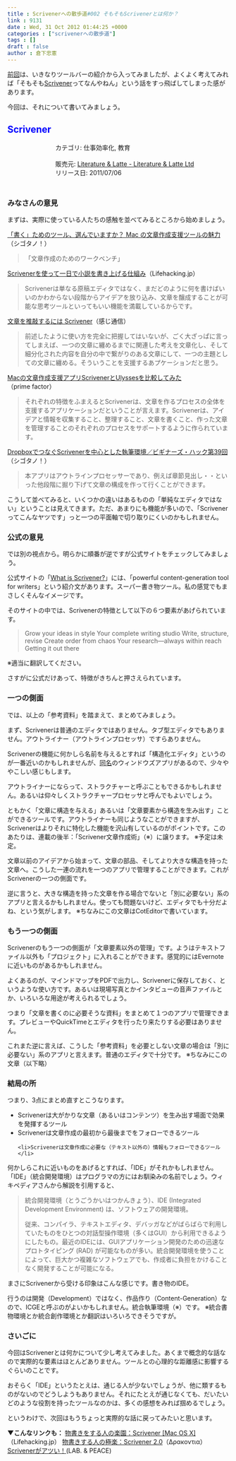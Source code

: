 ```yaml
---
title : Scrivenerへの散歩道#002 そもそもScrivenerとは何か？
link : 9131
date : Wed, 31 Oct 2012 01:44:25 +0000
categories : ["scrivenerへの散歩道"]
tags : []
draft : false
author : 倉下忠憲
---
```


<a href="https://rashita.net/blog/?p=9090">前回</a>は、いきなりツールバーの紹介から入ってみましたが、よくよく考えてみれば「そもそも<a href="http://www.literatureandlatte.com/scrivener.php">Scrivener</a>ってなんやねん」という話をすっ飛ばしてしまった感があります。

今回は、それについて書いてみましょう。

<h2><span style="color: rgb(0, 0, 255);">Scrivener</span></h2><div style="margin: 0;float: left;"><div style="margin-left: 109px;"><a href="https://itunes.apple.com/jp/app/scrivener/id418889511?mt=12&uo=4&at=11l4y8" target="itunes_store" rel="nofollow" style="text-decoration: none;"><img src="http://a375.phobos.apple.com/us/r1000/068/Purple/v4/7f/c7/66/7fc7663d-0b33-0fcb-7924-d384ce39b2a5/Scrivener.100x100-75.png" style="margin-left: -109px; float: left; width: 100px; height: 100px;"><img src="http://r.mzstatic.com/htmlResources/2338/images/mask100.png" style="margin-left: -109px; float: left; width: 100px; height: 100px;" /></a></div></div> カテゴリ: 仕事効率化, 教育<br><br> 販売元: <a href="https://itunes.apple.com/jp/app/scrivener/id418889511?mt=12&uo=4&at=11l4y8" target="itunes_store" rel="nofollow">Literature & Latte - Literature & Latte Ltd</a><br> リリース日: 2011/07/06<br style="clear: both;">

<h3>みなさんの意見</h3>
まずは、実際に使っている人たちの感触を並べてみるところから始めましょう。

<a href="http://cyblog.jp/modules/weblogs/1486">「書く」ためのツール、選んでいますか？ Mac の文章作成支援ツールの魅力</a>（シゴタノ！）

<blockquote>
「文章作成のためのワークベンチ」
</blockquote>

<a href="http://lifehacking.jp/2012/08/novel-in-a-day-with-scrivener/">Scrivenerを使って一日で小説を書き上げる仕組み</a>（Lifehacking.jp）

<blockquote>
Scrivenerは単なる原稿エディタではなく、まだどのように何を書けばいいのかわからない段階からアイデアを放り込み、文章を醸成することが可能な思考ツールといってもいい機能を満載しているからです。
</blockquote>

<a href="http://www.sumainobaiten.com/blog/zakki/archives/2010/02/_scrivener.html">文章を推敲するには Scrivener</a>（感じ通信）

<blockquote>
前述したように使い方を完全に把握してはいないが、ごく大ざっぱに言ってしまえば、一つの文章に纏めるまでに関連した考えを文章化し、そして細分化された内容を自分の中で繋がりのある文章にして、一つの主題としての文章に纏める。そういうことを支援するあプケーションだと思う。
</blockquote>

<a href="http://succi.jp/blog/?p=353">Macの文章作成支援アプリScrivenerとUlyssesを比較してみた</a>（prime factor）

<blockquote>
それぞれの特徴をふまえるとScrivenerは、文章を作るプロセスの全体を支援するアプリケーションだということが言えます。Scrivenerは、アイデアと情報を収集すること、整理すること、文章を書くこと、作った文章を管理することのそれぞれのプロセスをサポートするように作られています。
</blockquote>

<a href="http://cyblog.jp/modules/weblogs/6344">DropboxでつなぐScrivenerを中心とした執筆環境／ビギナーズ・ハック第39回</a>（シゴタノ！）

<blockquote>
本アプリはアウトラインプロセッサーであり、例えば章節見出し・・といった他段階に掘り下げて文章の構成を作って行くことができます。
</blockquote>

こうして並べてみると、いくつかの違いはあるものの「単純なエディタではない」ということは見えてきます。ただ、あまりにも機能が多いので、「Scrivenerってこんなヤツです」っと一つの平面軸で切り取りにくいのかもしれません。

<h3>公式の意見</h3>
では別の視点から。明らかに順番が逆ですが公式サイトをチェックしてみましょう。

公式サイトの「<a href="http://www.literatureandlatte.com/scrivener.php">What is Scrivener?</a>」には、「powerful content-generation tool for writers」という紹介文があります。スーパー書き物ツール。私の感覚でもまさしくそんなイメージです。

そのサイトの中では、Scrivenerの特徴として以下の６つ要素があげられています。

<blockquote>
Grow your ideas in style
Your complete writing studio
Write, structure, revise
Create order from chaos
Your research—always within reach
Getting it out there
</blockquote>
※適当に翻訳してください。

さすがに公式だけあって、特徴がきちんと押さえられています。

<h3>一つの側面</h3>
では、以上の「参考資料」を踏まえて、まとめてみましょう。

まず、Scrivenerは普通のエディタではありません。タブ型エディタでもありません。アウトライナー（アウトラインプロセッサ）ですらありません。

Scrivenerの機能に何かしら名前を与えるとすれば「構造化エディタ」というのが一番近いのかもしれませんが、<a href="http://www008.upp.so-net.ne.jp/momotan/sted.html">同名</a>のウィンドウズアプリがあるので、少々ややこしい感じもします。

アウトライナーにならって、ストラクチャーと呼ぶこともできるかもしれません。あるいは仰々しくストラクチャープロセッサと呼んでもよいでしょう。

ともかく「文章に構造を与える」あるいは「文章要素から構造を生み出す」ことができるツールです。アウトライナーも同じようなことができますが、Scrivenerはよりそれに特化した機能を沢山有しているのがポイントです。このあたりは、連載の後半：「Scrivener文章作成術」（※）に譲ります。
※予定は未定。

文章以前のアイデアから始まって、文章の部品、そしてより大きな構造を持った文章へ。こうした一連の流れを一つのアプリで管理することができます。これがScrivenerの一つの側面です。

逆に言うと、大きな構造を持った文章を作る場合でないと「別に必要ない」系のアプリと言えるかもしれません。使っても問題ないけど、エディタでも十分だよね、という気がします。
※ちなみにこの文章はCotEditorで書いています。

<h3>もう一つの側面</h3>
Scrivenerのもう一つの側面が「文章要素以外の管理」です。ようはテキストファイル以外も「プロジェクト」に入れることができます。感覚的にはEvernoteに近いものがあるかもしれません。

よくあるのが、マインドマップをPDFで出力し、Scrivenerに保存しておく、というような使い方です。あるいは現場写真とかインタビューの音声ファイルとか、いろいろな用途が考えられるでしょう。

つまり「文章を書くのに必要そうな資料」をまとめて１つのアプリで管理できます。プレビューやQuickTimeとエディタを行ったり来たりする必要はありません。

これまた逆に言えば、こうした「参考資料」を必要としない文章の場合は「別に必要ない」系のアプリと言えます。普通のエディタで十分です。
※ちなみにこの文章（以下略）

<h3>結局の所</h3>
つまり、3点にまとめ直すとこうなります。

<ul>
	<li>Scrivenerは大がかりな文章（あるいはコンテンツ）を生み出す場面で効果を発揮するツール</li>
	<li>
Scrivenerは文章作成の最初から最後までをフォローできるツール</li>

	<li>Scrivenerは文章作成に必要な（テキスト以外の）情報もフォローできるツール</li>
</ul>



何かしらこれに近いものをあげるとすれば、「IDE」がそれかもしれません。「IDE」（統合開発環境）はプログラマの方にはお馴染みの名前でしょう。ウィキペディアさんから解説を引用すると、

<blockquote>
統合開発環境（とうごうかいはつかんきょう）、IDE (Integrated Development Environment) は、ソフトウェアの開発環境。

従来、コンパイラ、テキストエディタ、デバッガなどがばらばらで利用していたものをひとつの対話型操作環境（多くはGUI）から利用できるようにしたもの。最近のIDEには、GUIアプリケーション開発のための迅速なプロトタイピング (RAD) が可能なものが多い。統合開発環境を使うことによって、巨大かつ複雑なソフトウェアでも、作成者に負担をかけることなく開発することが可能になる。
</blockquote>

まさにScrivenerから受ける印象はこんな感じです。書き物のIDE。

行うのは開発（Development）ではなく、作品作り（Content-Generation）なので、ICGEと呼ぶのがよいかもしれません。統合執筆環境（※）です。
※統合書物環境とか統合創作環境とか翻訳はいろいろできそうですが。

<h3>さいごに</h3>
今回はScrivenerとは何かについて少し考えてみました。あくまで概念的な話なので実際的な要素はほとんどありません。ツールとの心理的な距離感に影響するぐらいのことです。

おそらく「IDE」というたとえは、通じる人が少ないでしょうが、他に類するものがないのでどうしようもありません。それにたとえが通じなくても、だいたいどのような役割を持ったツールなのかは、多くの感想をみれば掴めるでしょう。

というわけで、次回はもうちょっと実際的な話に戻ってみたいと思います。


<strong>▼こんなリンクも：</strong>
<a href="http://lifehacking.jp/2008/08/writers-heaven-scrivner/">物書きをする人の楽園：Scrivener [Mac OS X]</a>（Lifehacking.jp）
<a href="http://drakontia.com/lifehack/digital/freedomofwriter-scrivener2/">物書きする人の極楽：Scrivener 2.0</a>（Δρακοντια）
<a href="http://akioabe.blogspot.jp/2012/02/scrivener.html">Scrivenerがアツい！</a>(LAB. & PEACE)
